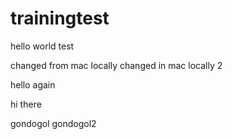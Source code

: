 # trainingtest




hello world test

changed from mac locally
changed in mac locally 2


hello again

hi there



gondogol
gondogol2